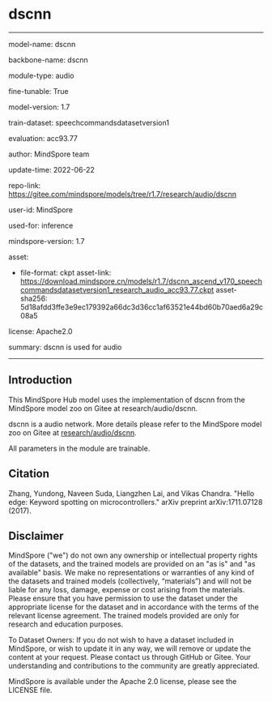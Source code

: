 # dscnn

---

model-name: dscnn

backbone-name: dscnn

module-type: audio

fine-tunable: True

model-version: 1.7

train-dataset: speechcommandsdatasetversion1

evaluation: acc93.77

author: MindSpore team

update-time: 2022-06-22

repo-link: <https://gitee.com/mindspore/models/tree/r1.7/research/audio/dscnn>

user-id: MindSpore

used-for: inference

mindspore-version: 1.7

asset:

-
    file-format: ckpt
    asset-link: <https://download.mindspore.cn/models/r1.7/dscnn_ascend_v170_speechcommandsdatasetversion1_research_audio_acc93.77.ckpt>
    asset-sha256: 5d18afdd3ffe3e9ec179392a66dc3d36cc1af63521e44bd60b70aed6a29c08a5

license: Apache2.0

summary: dscnn is used for audio

---

## Introduction

This MindSpore Hub model uses the implementation of dscnn from the MindSpore model zoo on Gitee at research/audio/dscnn.

dscnn is a audio network. More details please refer to the MindSpore model zoo on Gitee at [research/audio/dscnn](https://gitee.com/mindspore/models/blob/r1.7/research/audio/dscnn/README.md).

All parameters in the module are trainable.

## Citation

Zhang, Yundong, Naveen Suda, Liangzhen Lai, and Vikas Chandra. "Hello edge: Keyword spotting on microcontrollers." arXiv preprint arXiv:1711.07128 (2017).

## Disclaimer

MindSpore ("we") do not own any ownership or intellectual property rights of the datasets, and the trained models are provided on an "as is" and "as available" basis. We make no representations or warranties of any kind of the datasets and trained models (collectively, “materials”) and will not be liable for any loss, damage, expense or cost arising from the materials. Please ensure that you have permission to use the dataset under the appropriate license for the dataset and in accordance with the terms of the relevant license agreement. The trained models provided are only for research and education purposes.

To Dataset Owners: If you do not wish to have a dataset included in MindSpore, or wish to update it in any way, we will remove or update the content at your request. Please contact us through GitHub or Gitee. Your understanding and contributions to the community are greatly appreciated.

MindSpore is available under the Apache 2.0 license, please see the LICENSE file.
